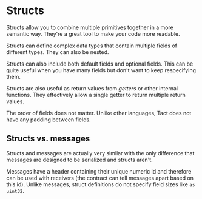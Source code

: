 # Structs

Structs allow you to combine multiple primitives together in a more semantic way. They're a great tool to make your code more readable.

Structs can define complex data types that contain multiple fields of different types. They can also be nested.

Structs can also include both default fields and optional fields. This can be quite useful when you have many fields but don't want to keep respecifying them.

Structs are also useful as return values from *getters* or other internal functions. They effectively allow a single getter to return multiple return values.

The order of fields does not matter. Unlike other languages, Tact does not have any padding between fields.

## Structs vs. messages

Structs and messages are actually very similar with the only difference that messages are designed to be serialized and structs aren't.

Messages have a header containing their unique numeric id and therefore can be used with receivers (the contract can tell messages apart based on this id). Unlike messages, struct definitions do not specify field sizes like `as uint32`.